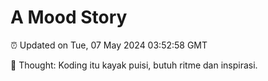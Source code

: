 # A Mood Story

⏰ Updated on Tue, 07 May 2024 03:52:58 GMT

💭 Thought: Koding itu kayak puisi, butuh ritme dan inspirasi.

